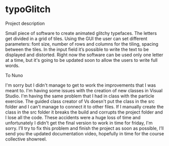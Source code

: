 # typoGlitch

Project description

Small piece of software to create animated glitchy typefaces. The letters get divided in a grid of tiles. Using the GUI the user can set different parameters: font size, number of rows and columns for the tiling, spacing between the tiles. In the input field it’s possible to write the text to be displayed and distorted. Right now the software can be used only one letter at a time, but it's going to be updated soon to allow the users to write full words.


To Nuno

I'm sorry but I didn't manage to get to work the improvements that I was meant to. I'm having some issues with the creation of new classes in Visual Studio. I'm having the same problem that I had in class with the particle exercise. The guided class creator of Vs doesn't put the class in the src folder and I can't manage to connect it to other files. If I manually create the class in the src folder it breaks the build and corrupts the project folder and I lose all the code. These accidents were a huge loss of time and unfortunately I didn't get the final version to work in time for friday, I'm sorry. I’ll try to fix this problem and finish the project as soon as possible, I’ll send you the updated documentation video, hopefully in time for the course collective showreel. 
